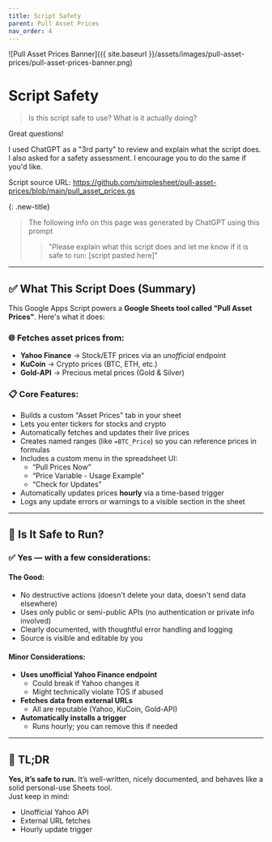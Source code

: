 ```yaml
---
title: Script Safety
parent: Pull Asset Prices
nav_order: 4
---
```


![Pull Asset Prices Banner]({{ site.baseurl }}/assets/images/pull-asset-prices/pull-asset-prices-banner.png)

# Script Safety

> Is this script safe to use? What is it actually doing?

Great questions! 

I used ChatGPT as a "3rd party" to review and explain what the script does. I also asked for a safety assessment. I encourage you to do the same if you'd like.

Script source URL: <a href="https://github.com/simplesheet/pull-asset-prices/blob/main/pull_asset_prices.gs" target="_blank" rel="noopener">https://github.com/simplesheet/pull-asset-prices/blob/main/pull_asset_prices.gs</a>

{: .new-title}
> The following info on this page was generated by ChatGPT using this prompt
>
> > "Please explain what this script does and let me know if it is safe to run: [script pasted here]"

---

## ✅ What This Script Does (Summary)

This Google Apps Script powers a **Google Sheets tool called "Pull Asset Prices"**. Here's what it does:

### 🌐 Fetches asset prices from:
- **Yahoo Finance** → Stock/ETF prices via an *unofficial* endpoint  
- **KuCoin** → Crypto prices (BTC, ETH, etc.)  
- **Gold-API** → Precious metal prices (Gold & Silver)  

### 📋 Core Features:
- Builds a custom "Asset Prices" tab in your sheet  
- Lets you enter tickers for stocks and crypto  
- Automatically fetches and updates their live prices  
- Creates named ranges (like `=BTC_Price`) so you can reference prices in formulas  
- Includes a custom menu in the spreadsheet UI:
  - “Pull Prices Now”
  - “Price Variable - Usage Example”
  - “Check for Updates”
- Automatically updates prices **hourly** via a time-based trigger  
- Logs any update errors or warnings to a visible section in the sheet  

---

## 🔐 Is It Safe to Run?

### ✅ Yes — with a few considerations:

#### The Good:
- No destructive actions (doesn't delete your data, doesn't send data elsewhere)  
- Uses only public or semi-public APIs (no authentication or private info involved)  
- Clearly documented, with thoughtful error handling and logging  
- Source is visible and editable by you  

#### Minor Considerations:
- **Uses unofficial Yahoo Finance endpoint**  
  - Could break if Yahoo changes it  
  - Might technically violate TOS if abused  
- **Fetches data from external URLs**  
  - All are reputable (Yahoo, KuCoin, Gold-API)  
- **Automatically installs a trigger**  
  - Runs hourly; you can remove this if needed  

---

## 💬 TL;DR

**Yes, it’s safe to run.** It’s well-written, nicely documented, and behaves like a solid personal-use Sheets tool.  
Just keep in mind:
- Unofficial Yahoo API
- External URL fetches
- Hourly update trigger

